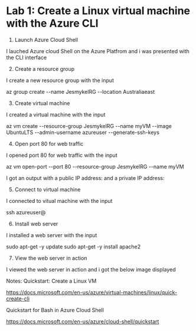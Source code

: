 # Lab 1: Create a Linux virtual machine with the Azure CLI

1. Launch Azure Cloud Shell

I lauched Azure cloud Shell on the Azure Platfrom and i was presented with the CLI interface

2. Create a resource group

I create a new resource group with the input

az group create --name JesmykelRG --location Australiaeast

3. Create virtual machine

I created a virtual machine with the input

az vm create --resource-group JesmykelRG --name myVM --image UbuntuLTS --admin-username azureuser --generate-ssh-keys 

4. Open port 80 for web traffic

I opened port 80 for web traffic with the input

az vm open-port --port 80 --resource-group JesmykelRG --name myVM

I got an output with a public IP address: and a private IP address:

5. Connect to virtual machine

I connected to vitual machine with the input

ssh azureuser@

6. Install web server

I installed a web server with the input

sudo apt-get -y update
sudo apt-get -y install apache2

7. View the web server in action

I viewed the web server in action and i got the below image displayed




Notes:
Quickstart: Create a Linux VM

https://docs.microsoft.com/en-us/azure/virtual-machines/linux/quick-create-cli

Quickstart for Bash in Azure Cloud Shell

https://docs.microsoft.com/en-us/azure/cloud-shell/quickstart